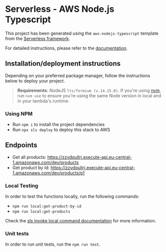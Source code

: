 # Serverless - AWS Node.js Typescript

This project has been generated using the `aws-nodejs-typescript` template from the [Serverless framework](https://www.serverless.com/).

For detailed instructions, please refer to the [documentation](https://www.serverless.com/framework/docs/providers/aws/).

## Installation/deployment instructions

Depending on your preferred package manager, follow the instructions below to deploy your project.

> **Requirements**: NodeJS `lts/fermium (v.14.15.0)`. If you're using [nvm](https://github.com/nvm-sh/nvm), run `nvm use` to ensure you're using the same Node version in local and in your lambda's runtime.

### Using NPM

- Run `npm i` to install the project dependencies
- Run `npx sls deploy` to deploy this stack to AWS

## Endpoints
- Get all products: https://zzvdqullrj.execute-api.eu-central-1.amazonaws.com/dev/products
- Get product by Id: https://zzvdqullrj.execute-api.eu-central-1.amazonaws.com/dev/products/p1

### Local Testing

In order to test the functions locally, run the following commands:

- ```npm run local:get-product-by-id```
- ```npm run local:get-products```

Check the [sls invoke local command documentation](https://www.serverless.com/framework/docs/providers/aws/cli-reference/invoke-local/) for more information.

### Unit tests

In order to run unit tests, run the ```npm run test```.
